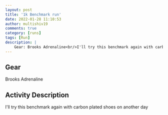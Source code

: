 ```yaml
---
layout: post
title: '1k Benchmark run'
date: 2022-01-28 11:10:53
author: multishiv19
comments: true
category: [runs]
tags: [Run]
description: |
    Gear: Brooks Adrenaline<br/>I'll try this benchmark again with carbon plated shoes on another day
---
```


## Gear
Brooks Adrenaline

## Activity Description
I'll try this benchmark again with carbon plated shoes on another day


<div width='100%' class='strava-embed-placeholder' data-embed-type='activity' data-embed-id='6596366860'></div>
<script src='https://strava-embeds.com/embed.js'></script>

